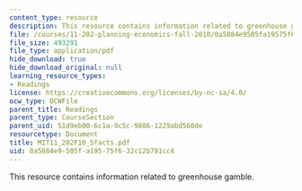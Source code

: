 ```yaml
---
content_type: resource
description: This resource contains information related to greenhouse gamble.
file: /courses/11-202-planning-economics-fall-2010/0a5884e9505fa19575f632c12b791cc4_MIT11_202F10_5facts.pdf
file_size: 493291
file_type: application/pdf
hide_download: true
hide_download_original: null
learning_resource_types:
- Readings
license: https://creativecommons.org/licenses/by-nc-sa/4.0/
ocw_type: OCWFile
parent_title: Readings
parent_type: CourseSection
parent_uid: 51d9eb00-6c1a-9c5c-9886-1229abd560de
resourcetype: Document
title: MIT11_202F10_5facts.pdf
uid: 0a5884e9-505f-a195-75f6-32c12b791cc4
---
```

This resource contains information related to greenhouse gamble.